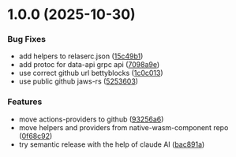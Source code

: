 # 1.0.0 (2025-10-30)


### Bug Fixes

* add helpers to relaserc.json ([15c49b1](https://github.com/bettyblocks/wasm-base-components/commit/15c49b128b2177cc611ef03346cbc7fd1972121d))
* add protoc for data-api grpc api ([7098a9e](https://github.com/bettyblocks/wasm-base-components/commit/7098a9e137915bff5f3324c0805f64c33ec15709))
* use correct github url bettyblocks ([1c0c013](https://github.com/bettyblocks/wasm-base-components/commit/1c0c013a375fbb7bcf89c9d1889a2c5d0fe297e6))
* use public github jaws-rs ([5253603](https://github.com/bettyblocks/wasm-base-components/commit/52536036e5928c9de4bcb42644ee402f59a8b585))


### Features

* move actions-providers to github ([93256a6](https://github.com/bettyblocks/wasm-base-components/commit/93256a626c96b1a855292005176f7292dc361b3a))
* move helpers and providers from native-wasm-component repo ([0f68c92](https://github.com/bettyblocks/wasm-base-components/commit/0f68c92c5f6028d9530936333de32e654e21021c))
* try semantic release with the help of claude AI ([bac891a](https://github.com/bettyblocks/wasm-base-components/commit/bac891ad37eade749191b71b25ee0f483edcc940))
